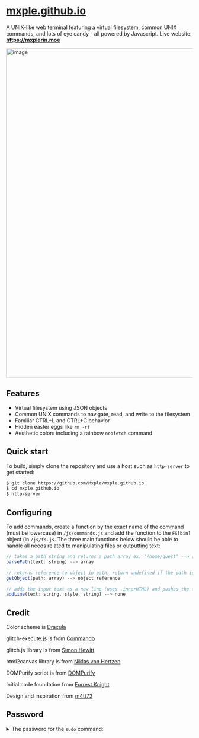 # [mxple.github.io]([https://mxplerin.moe](https://mxple.github.io/terminal/))
A UNIX-like web terminal featuring a virtual filesystem, common UNIX commands, and lots of eye candy - all powered by Javascript. Live website: **https://mxplerin.moe**

<img width="891" alt="image" src="https://user-images.githubusercontent.com/83033020/178197985-24935553-e077-423c-be28-9fb3f7843de9.png">

## Features
- Virtual filesystem using JSON objects
- Common UNIX commands to navigate, read, and write to the filesystem
- Familiar CTRL+L and CTRL+C behavior
- Hidden easter eggs like `rm -rf`
- Aesthetic colors including a rainbow `neofetch` command

## Quick start
To build, simply clone the repository and use a host such as `http-server` to get started:
```zsh
$ git clone https://github.com/Mxple/mxple.github.io
$ cd mxple.github.io
$ http-server
```

## Configuring
To add commands, create a function by the exact name of the command (must be lowercase) in `/js/commands.js` and add the function to the `FS[bin]` object (in `/js/fs.js`. The three main functions below should be able to handle all needs related to manipulating files or outputting text:
```js
// takes a path string and returns a path array ex. "/home/guest" --> ["home","guest"]
parsePath(text: string) --> array

// returns reference to object in path, return undefined if the path is invalid
getObject(path: array) --> object reference

// adds the input text as a new line (uses .innerHTML) and pushes the command prompt down
addLine(text: string, style: string) --> none
```

## Credit
Color scheme is [Dracula](https://github.com/dracula/dracula-theme)

glitch-execute.js is from [Commando](https://github.com/commodo/glitch-animation-effect)

glitch.js library is from [Simon Hewitt](https://github.com/sjhewitt/glitch.js)

html2canvas library is from [Niklas von Hertzen](https://github.com/niklasvh/html2canvas)

DOMPurify script is from [DOMPurify](https://github.com/cure53/DOMPurify)

Initial code foundation from [Forrest Knight](https://github.com/ForrestKnight)

Design and inspiration from [m4tt72](https://github.com/m4tt72/terminal)

## Password
<details> 
  <summary>The password for the <code>sudo</code> command: </summary>
   strawberry 
</details>
